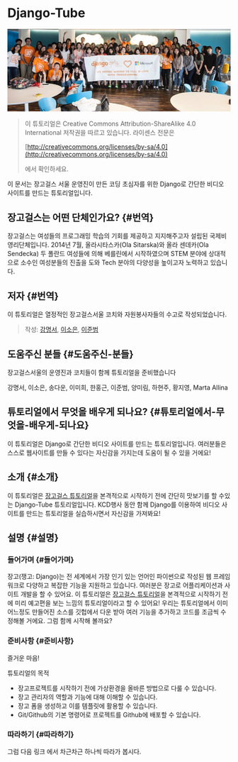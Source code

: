 # Django-Tube

![](/assets/djangogirls.jpg)

> 이 튜토리얼은 Creative Commons Attribution-ShareAlike 4.0 International 저작권을 따르고 있습니다. 라이센스 전문은
>
> [http://creativecommons.org/licenses/by-sa/4.0](http://creativecommons.org/licenses/by-sa/4.0)
>
> 에서 확인하세요.

이 문서는 장고걸스 서울 운영진이 만든 코딩 초심자를 위한 Django로 간단한 비디오 사이트를 만드는 튜토리얼입니다.

## 장고걸스는 어떤 단체인가요? {#번역}

장고걸스는 여성들의 프로그래밍 학습의 기회를 제공하고 지지해주고자 설립된 국제비영리단체입니다. 2014년 7월, 올라시타스카\(Ola Sitarska\)와 올라 센데카\(Ola Sendecka\) 두 폴란드 여성들에 의해 베를린에서 시작하였으며 STEM 분야에 상대적으로 소수인 여성분들의 진출을 도와 Tech 분야의 다양성을 높이고자 노력하고 있습니다.

## 저자 {#번역}

이 튜토리얼은 열정적인 장고걸스서울 코치와 자원봉사자들의 수고로 작성되었습니다.

> 작성: [강명서](https://github.com/Leop0ld),  [이소은](https://github.com/mojosoeun), [이준범](https://github.io/beomi)

## 도움주신 분들 {#도움주신-분들}

장고걸스서울의 운영진과 코치들이 함께 튜토리얼을 준비했습니다

강명서, 이소은, 송다운, 이미희, 한홍근, 이준범, 양미림, 하현주, 황지영, Marta Allina

## 튜토리얼에서 무엇을 배우게 되나요? {#튜토리얼에서-무엇을-배우게-되나요}

이 튜토리얼은 Django로 간단한 비디오 사이트를 만드는 튜토리얼입니다. 여러분들은 스스로 웹사이트를 만들 수 있다는 자신감을 가지는데 도움이 될 수 있을 거에요!

## 소개 {#소개}

이 튜토리얼은 [장고걸스 튜토리얼](https://tutorial.djangogirls.org/ko/)을 본격적으로 시작하기 전에 간단히 맛보기를 할 수있는 Django-Tube 튜토리얼입니다. KCD행사 동안 함께 Django를 이용하여 비디오 사이트를 만드는 튜토리얼을 실습하시면서 자신감을 가져봐요!

## 설명 {#설명}

### 들어가며 {#들어가며}

장고\(쟁고: Django\)는 전 세계에서 가장 인기 있는 언어인 파이썬으로 작성된 웹 프레임워크로 다양하고 복잡한 기능을 지원하고 있습니다. 여러분은 장고로 어플리케이션과 사이트 개발을 할 수 있어요. 이 튜토리얼은 [장고걸스 튜토리얼](https://tutorial.djangogirls.org/ko/)을 본격적으로 시작하기 전에 미리 예고편을 보는 느낌의 튜토리얼이라고 할 수 있어요! 우리는 튜토리얼에서 이미 어느정도 만들어진 소스를 깃헙에서 다운 받아 여러 기능을 추가하고 코드를 조금씩 수정해볼 거에요. 그럼 함께 시작해 볼까요?

### 준비사항 {#준비사항}

즐거운 마음!

튜토리얼의 목적

* 장고프로젝트를 시작하기 전에 가상환경을 올바른 방법으로 다룰 수 있습니다.
* 장고 관리자의 역할과 기능에 대해 이해할 수 있습니다.
* 장고 폼을 생성하고 이를 템플릿에 활용할 수 있습니다.
* Git/Github의 기본 명령어로 프로젝트를 Github에 배포할 수 있습니다.

### 따라하기 {#따라하기}

그럼 다음 링크 에서 차근차근 하나씩 따라가 봅시다.
